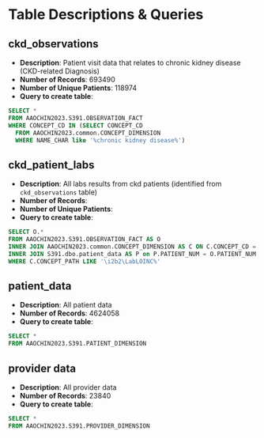 # Table Descriptions & Queries

## ckd_observations
- **Description**: Patient visit data that relates to chronic kidney disease (CKD-related Diagnosis)
- **Number of Records**: 693490
- **Number of Unique Patients**: 118974 
- **Query to create table**:
```sql
SELECT *
FROM AAOCHIN2023.S391.OBSERVATION_FACT
WHERE CONCEPT_CD IN (SELECT CONCEPT_CD
  FROM AAOCHIN2023.common.CONCEPT_DIMENSION
  WHERE NAME_CHAR like '%chronic kidney disease%')
```

## ckd_patient_labs
- **Description**: All labs results from ckd patients (identified from `ckd_observations` table)
- **Number of Records**: 
- **Number of Unique Patients**:  
- **Query to create table**:
```sql
SELECT O.*
FROM AAOCHIN2023.S391.OBSERVATION_FACT AS O
INNER JOIN AAOCHIN2023.common.CONCEPT_DIMENSION AS C ON C.CONCEPT_CD = O.CONCEPT_CD
INNER JOIN S391.dbo.patient_data AS P on P.PATIENT_NUM = O.PATIENT_NUM
WHERE C.CONCEPT_PATH LIKE '\i2b2\LabLOINC%'
```

## patient_data
- **Description**: All patient data
- **Number of Records**: 4624058
- **Query to create table**:
```sql
SELECT *
FROM AAOCHIN2023.S391.PATIENT_DIMENSION
```

## provider data
- **Description**: All provider data
- **Number of Records**: 23840
- **Query to create table**:
```sql
SELECT *
FROM AAOCHIN2023.S391.PROVIDER_DIMENSION
```




